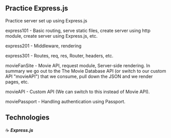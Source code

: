 ## Practice Express.js

Practice server set up using Express.js

express101 - Basic routing, serve static files, create server using http module, create server using Express.js, etc.

express201 - Middleware, rendering

express301 - Routes, req, res, Router, headers, etc.

movieFanSite - Movie API, request module, Server-side rendering. In summary we go out to the The Movie Database API (or switch to our custom API "movieAPI") that we consume, pull down the JSON and we render pages, etc.

movieAPI - Custom API (We can switch to this instead of Movie API).

moviePassport - Handling authentication using Passport.

## Technologies

:coffee: **_Express.js_**
